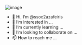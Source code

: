 ![image](https://user-images.githubusercontent.com/118735106/204111687-8c8f1315-e9de-44f4-bbef-2ac1a2ffc0c1.png)



- 👋 Hi, I’m @ssoc2azafeiris
- 👀 I’m interested in ...
- 🌱 I’m currently learning ...
- 💞️ I’m looking to collaborate on ...
- 📫 How to reach me ...

<!---
ssoc2azafeiris/ssoc2azafeiris is a ✨ special ✨ repository because its `README.md` (this file) appears on your GitHub profile.
You can click the Preview link to take a look at your changes.
--->
